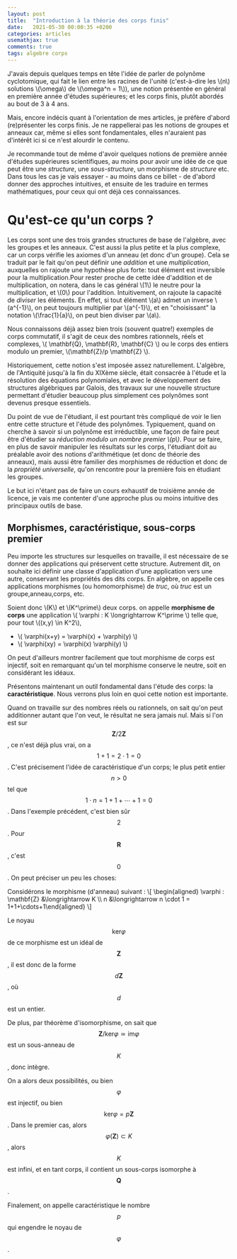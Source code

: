 ```yaml
---
layout: post
title:  "Introduction à la théorie des corps finis"
date:   2021-05-30 00:00:35 +0200
categories: articles
usemathjax: true
comments: true
tags: algebre corps 
---
```


J'avais depuis quelques temps en tête l'idée de parler de polynôme cyclotomique, qui fait le lien entre les racines de l'unité (c'est-à-dire les \\(n\\) solutions \\(\omega\\) de \\(\omega^n = 1\\)), une notion présentée en général en première année d'études supérieures; et les corps finis, plutôt abordés au bout de 3 à 4 ans.

Mais, encore indécis quant à l'orientation de mes articles, je préfère d'abord (re)présenter les corps finis. Je ne rappellerai pas les notions de groupes et anneaux car, même si elles sont fondamentales, elles n'auraient pas d'intérêt ici si ce n'est alourdir le contenu.

Je recommande tout de même d'avoir quelques notions de première année d'études supérieures scientifiques, au moins pour avoir une idée de ce que peut être une *structure*, une *sous-structure*, un morphisme de *structure* etc. Dans tous les cas je vais essayer - au moins dans ce billet - de d'abord donner des approches intuitives, et ensuite de les traduire en termes mathématiques, pour ceux qui ont déjà ces connaissances.


Qu'est-ce qu'un corps ?
==

Les corps sont une des trois grandes structures de base de l'algèbre, avec les groupes et les anneaux. C'est aussi la plus petite et la plus complexe, car un corps vérifie les axiomes d'un anneau (et donc d'un groupe). Cela se traduit par le fait qu'on peut définir une *addition* et une *multiplication*, auxquelles on rajoute une hypothèse plus forte: tout élément est inversible pour la multiplication.Pour rester proche de cette idée d'addition et de multiplication, on notera, dans le cas général \\(1\\) le neutre pour la multiplication, et \\(0\\) pour l'addition. Intuitivement, on rajoute la capacité de *diviser* les éléments. En effet, si tout élément \\(a\\) admet un inverse \\(a^{-1}\\), on peut toujours multiplier par \\(a^{-1}\\), et en "choisissant" la notation \\(\frac{1}{a}\\), on peut bien diviser par \\(a\\).

Nous connaissons déjà assez bien trois (souvent quatre!) exemples de corps commutatif, il s'agit de ceux des nombres rationnels, réels et complexes, \\( \mathbf{Q}, \mathbf{R}, \mathbf{C} \\) ou le corps des entiers modulo un premier, \\(\mathbf{Z}/p \mathbf{Z} \\).

Historiquement, cette notion s'est imposée assez naturellement. L'algèbre, de l'Antiquité jusqu'à la fin du XIXème siècle, était consacrée à l'étude et la résolution des équations polynomiales, et avec le développement des structures algébriques par Galois, des travaux sur une nouvelle structure permettant d'étudier beaucoup plus simplement ces polynômes sont devenus presque essentiels.

Du point de vue de l'étudiant, il est pourtant très compliqué de voir le lien entre cette structure et l'étude des polynômes. Typiquement, quand on cherche à savoir si un polynôme est irréductible, une façon de faire peut être d'étudier sa *réduction modulo un nombre premier \\(p\\)*. Pour se faire, en plus de savoir manipuler les résultats sur les corps, l'étudiant doit au préalable avoir des notions d'arithmétique (et donc de théorie des anneaux), mais aussi être familier des morphismes de réduction et donc de la *propriété universelle*, qu'on rencontre pour la première fois en étudiant les groupes.

Le but ici n'étant pas de faire un cours exhaustif de troisième année de licence, je vais me contenter d'une approche plus ou moins intuitive des principaux outils de base.

Morphismes, caractéristique, sous-corps premier
--

Peu importe les structures sur lesquelles on travaille, il est nécessaire de se donner des applications qui préservent cette structure. Autrement dit, on souhaite ici définir une classe d'application d'une application vers une autre, conservant les propriétés des dits corps. En algèbre, on appelle ces applications morphismes (ou homomorphisme) de *truc*, où *truc* est un groupe,anneau,corps, etc.

Soient donc \\(K\\) et \\(K^\prime\\) deux corps. on appelle **morphisme de corps** une application \\( \varphi : K \longrightarrow K^\prime \\) telle que, pour tout \\((x,y) \in K^2\\),
* \\( \varphi(x+y) = \varphi(x) + \varphi(y) \\)
* \\( \varphi(xy) = \varphi(x) \varphi(y) \\)

On peut d'ailleurs montrer facilement que tout morphisme de corps est injectif, soit en remarquant qu'un tel morphisme conserve le neutre, soit en considérant les idéaux.

Présentons maintenant un outil fondamental dans l'étude des corps: la **caractéristique**. Nous verrons plus loin en quoi cette notion est importante.

Quand on travaille sur des nombres réels ou rationnels, on sait qu'on peut additionner autant que l'on veut, le résultat ne sera jamais nul. Mais si l'on est sur $$\mathbf{Z} / 2 \mathbf{Z}$$, ce n'est déjà plus vrai, on a $$1 + 1 = 2 \cdot 1 = 0$$. C'est précisement l'idée de caractéristique d'un corps; le plus petit entier $$n>0$$ tel que $$1 \cdot n = 1+1+\cdots+1 = 0$$. Dans l'exemple précédent, c'est bien sûr $$2$$. Pour $$\mathbf{R}$$, c'est $$0$$. On peut préciser un peu les choses:

Considérons le morphisme (d'anneau) suivant :
\\[ \begin{aligned} \varphi : \mathbf{Z} &\longrightarrow K \\\ n &\longrightarrow n \cdot 1 = 1+1+\cdots+1\end{aligned} \\]

Le noyau $$\mathrm{ker} \varphi$$ de ce morphisme est un idéal de $$\mathbf{Z}$$, il est donc de la forme $$d \mathbf{Z}$$, où $$d$$ est un entier.

De plus, par théorème d'isomorphisme, on sait que $$\mathbf{Z} / \mathrm{ker} \varphi \simeq \mathrm{im} \varphi $$ est un sous-anneau de $$K$$, donc intègre.

On a alors deux possibilités, ou bien $$\varphi$$ est injectif, ou bien $$\mathrm{ker} \varphi = p \mathbf{Z}$$. Dans le premier cas, alors $$\varphi(\mathbf{Z}) \subset K$$, alors $$K$$ est infini, et en tant corps, il contient un sous-corps isomorphe à $$\mathbf{Q}$$.

Finalement, on appelle caractéristique le nombre $$p$$ qui engendre le noyau de $$\varphi$$.
